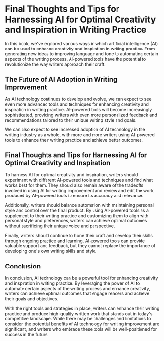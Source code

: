 Final Thoughts and Tips for Harnessing AI for Optimal Creativity and Inspiration in Writing Practice
===========================================================================================================================

In this book, we've explored various ways in which artificial intelligence (AI) can be used to enhance creativity and inspiration in writing practice. From generating new ideas to improving language and tone to automating certain aspects of the writing process, AI-powered tools have the potential to revolutionize the way writers approach their craft.

The Future of AI Adoption in Writing Improvement
------------------------------------------------

As AI technology continues to develop and evolve, we can expect to see even more advanced tools and techniques for enhancing creativity and inspiration in writing practice. AI-powered tools will become increasingly sophisticated, providing writers with even more personalized feedback and recommendations tailored to their unique writing style and goals.

We can also expect to see increased adoption of AI technology in the writing industry as a whole, with more and more writers using AI-powered tools to enhance their writing practice and achieve better outcomes.

Final Thoughts and Tips for Harnessing AI for Optimal Creativity and Inspiration
--------------------------------------------------------------------------------

To harness AI for optimal creativity and inspiration, writers should experiment with different AI-powered tools and techniques and find what works best for them. They should also remain aware of the tradeoffs involved in using AI for writing improvement and review and edit the work produced by AI-powered tools to ensure its accuracy and relevance.

Additionally, writers should balance automation with maintaining personal style and control over the final product. By using AI-powered tools as a supplement to their writing practice and customizing them to align with personal style and preferences, writers can achieve optimal outcomes without sacrificing their unique voice and perspective.

Finally, writers should continue to hone their craft and develop their skills through ongoing practice and learning. AI-powered tools can provide valuable support and feedback, but they cannot replace the importance of developing one's own writing skills and style.

Conclusion
----------

In conclusion, AI technology can be a powerful tool for enhancing creativity and inspiration in writing practice. By leveraging the power of AI to automate certain aspects of the writing process and enhance creativity, writers can achieve optimal outcomes that engage readers and achieve their goals and objectives.

With the right tools and strategies in place, writers can enhance their writing practice and produce high-quality written work that stands out in today's competitive landscape. While there may be challenges and limitations to consider, the potential benefits of AI technology for writing improvement are significant, and writers who embrace these tools will be well-positioned for success in the future.
